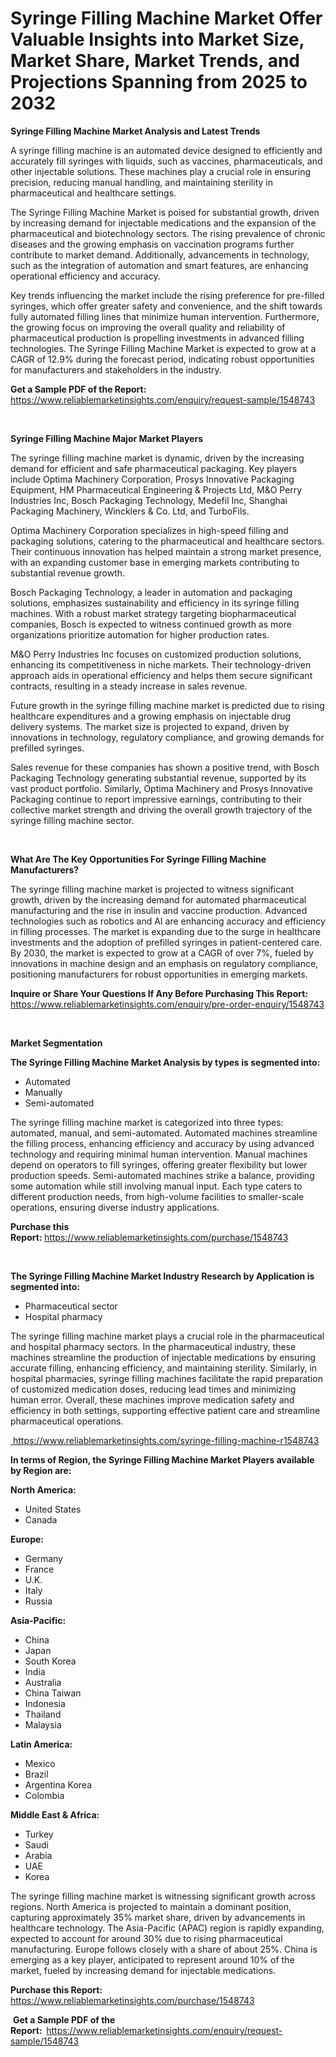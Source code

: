 <p><h1>Syringe Filling Machine Market Offer Valuable Insights into Market Size, Market Share, Market Trends, and Projections Spanning from 2025 to 2032</h1></p><p><strong>Syringe Filling Machine Market Analysis and Latest Trends</strong></p>
<p><p>A syringe filling machine is an automated device designed to efficiently and accurately fill syringes with liquids, such as vaccines, pharmaceuticals, and other injectable solutions. These machines play a crucial role in ensuring precision, reducing manual handling, and maintaining sterility in pharmaceutical and healthcare settings.</p><p>The Syringe Filling Machine Market is poised for substantial growth, driven by increasing demand for injectable medications and the expansion of the pharmaceutical and biotechnology sectors. The rising prevalence of chronic diseases and the growing emphasis on vaccination programs further contribute to market demand. Additionally, advancements in technology, such as the integration of automation and smart features, are enhancing operational efficiency and accuracy.</p><p>Key trends influencing the market include the rising preference for pre-filled syringes, which offer greater safety and convenience, and the shift towards fully automated filling lines that minimize human intervention. Furthermore, the growing focus on improving the overall quality and reliability of pharmaceutical production is propelling investments in advanced filling technologies. The Syringe Filling Machine Market is expected to grow at a CAGR of 12.9% during the forecast period, indicating robust opportunities for manufacturers and stakeholders in the industry.</p></p>
<p><strong>Get a Sample PDF of the Report:&nbsp;</strong> <a href="https://www.reliablemarketinsights.com/enquiry/request-sample/1548743?utm_campaign=3167&utm_medium=2&utm_source=Github&utm_content=ia&utm_term=13042025&utm_id=syringe-filling-machine">https://www.reliablemarketinsights.com/enquiry/request-sample/1548743</a></p>
<p>&nbsp;</p>
<p><strong>Syringe Filling Machine Major Market Players</strong></p>
<p><p>The syringe filling machine market is dynamic, driven by the increasing demand for efficient and safe pharmaceutical packaging. Key players include Optima Machinery Corporation, Prosys Innovative Packaging Equipment, HM Pharmaceutical Engineering & Projects Ltd, M&O Perry Industries Inc, Bosch Packaging Technology, Medefil Inc, Shanghai Packaging Machinery, Wincklers & Co. Ltd, and TurboFils.</p><p>Optima Machinery Corporation specializes in high-speed filling and packaging solutions, catering to the pharmaceutical and healthcare sectors. Their continuous innovation has helped maintain a strong market presence, with an expanding customer base in emerging markets contributing to substantial revenue growth.</p><p>Bosch Packaging Technology, a leader in automation and packaging solutions, emphasizes sustainability and efficiency in its syringe filling machines. With a robust market strategy targeting biopharmaceutical companies, Bosch is expected to witness continued growth as more organizations prioritize automation for higher production rates.</p><p>M&O Perry Industries Inc focuses on customized production solutions, enhancing its competitiveness in niche markets. Their technology-driven approach aids in operational efficiency and helps them secure significant contracts, resulting in a steady increase in sales revenue.</p><p>Future growth in the syringe filling machine market is predicted due to rising healthcare expenditures and a growing emphasis on injectable drug delivery systems. The market size is projected to expand, driven by innovations in technology, regulatory compliance, and growing demands for prefilled syringes.</p><p>Sales revenue for these companies has shown a positive trend, with Bosch Packaging Technology generating substantial revenue, supported by its vast product portfolio. Similarly, Optima Machinery and Prosys Innovative Packaging continue to report impressive earnings, contributing to their collective market strength and driving the overall growth trajectory of the syringe filling machine sector.</p></p>
<p>&nbsp;</p>
<p><strong>What Are The Key Opportunities For Syringe Filling Machine Manufacturers?</strong></p>
<p><p>The syringe filling machine market is projected to witness significant growth, driven by the increasing demand for automated pharmaceutical manufacturing and the rise in insulin and vaccine production. Advanced technologies such as robotics and AI are enhancing accuracy and efficiency in filling processes. The market is expanding due to the surge in healthcare investments and the adoption of prefilled syringes in patient-centered care. By 2030, the market is expected to grow at a CAGR of over 7%, fueled by innovations in machine design and an emphasis on regulatory compliance, positioning manufacturers for robust opportunities in emerging markets.</p></p>
<p><strong>Inquire or Share Your Questions If Any Before Purchasing This Report:</strong> <a href="https://www.reliablemarketinsights.com/enquiry/pre-order-enquiry/1548743?utm_campaign=3167&utm_medium=2&utm_source=Github&utm_content=ia&utm_term=13042025&utm_id=syringe-filling-machine">https://www.reliablemarketinsights.com/enquiry/pre-order-enquiry/1548743</a></p>
<p>&nbsp;</p>
<p><strong>Market Segmentation</strong></p>
<p><strong>The Syringe Filling Machine Market Analysis by types is segmented into:</strong></p>
<p><ul><li>Automated</li><li>Manually</li><li>Semi-automated</li></ul></p>
<p><p>The syringe filling machine market is categorized into three types: automated, manual, and semi-automated. Automated machines streamline the filling process, enhancing efficiency and accuracy by using advanced technology and requiring minimal human intervention. Manual machines depend on operators to fill syringes, offering greater flexibility but lower production speeds. Semi-automated machines strike a balance, providing some automation while still involving manual input. Each type caters to different production needs, from high-volume facilities to smaller-scale operations, ensuring diverse industry applications.</p></p>
<p><strong>Purchase this Report:&nbsp;</strong><a href="https://www.reliablemarketinsights.com/purchase/1548743?utm_campaign=3167&utm_medium=2&utm_source=Github&utm_content=ia&utm_term=13042025&utm_id=syringe-filling-machine">https://www.reliablemarketinsights.com/purchase/1548743</a></p>
<p>&nbsp;</p>
<p><strong>The Syringe Filling Machine Market Industry Research by Application is segmented into:</strong></p>
<p><ul><li>Pharmaceutical sector</li><li>Hospital pharmacy</li></ul></p>
<p><p>The syringe filling machine market plays a crucial role in the pharmaceutical and hospital pharmacy sectors. In the pharmaceutical industry, these machines streamline the production of injectable medications by ensuring accurate filling, enhancing efficiency, and maintaining sterility. Similarly, in hospital pharmacies, syringe filling machines facilitate the rapid preparation of customized medication doses, reducing lead times and minimizing human error. Overall, these machines improve medication safety and efficiency in both settings, supporting effective patient care and streamline pharmaceutical operations.</p></p>
<p><a href="https://www.reliablemarketinsights.com/syringe-filling-machine-r1548743?utm_campaign=3167&utm_medium=2&utm_source=Github&utm_content=ia&utm_term=13042025&utm_id=syringe-filling-machine">&nbsp;https://www.reliablemarketinsights.com/syringe-filling-machine-r1548743</a></p>
<p><strong>In terms of Region, the Syringe Filling Machine Market Players available by Region are:</strong></p>
<p>
    <p> <strong> North America: </strong>
        <ul>
            <li>United States</li>
            <li>Canada</li>
        </ul>
        </p> 
    <p> <strong> Europe: </strong>
        <ul>
            <li>Germany</li>
            <li>France</li>
            <li>U.K.</li>
            <li>Italy</li>
            <li>Russia</li>
        </ul>
        </p> 
    <p> <strong> Asia-Pacific: </strong>
        <ul>
            <li>China</li>
            <li>Japan</li>
            <li>South Korea</li>
            <li>India</li>
            <li>Australia</li>
            <li>China Taiwan</li>
            <li>Indonesia</li>
            <li>Thailand</li>
            <li>Malaysia</li>
        </ul>
        </p> 
    <p> <strong> Latin America: </strong>
        <ul>
            <li>Mexico</li>
            <li>Brazil</li>
            <li>Argentina Korea</li>
            <li>Colombia</li>
        </ul>
        </p> 
    <p> <strong> Middle East & Africa: </strong>
        <ul>
            <li>Turkey</li>
            <li>Saudi</li>
            <li>Arabia</li>
            <li>UAE</li>
            <li>Korea</li>
        </ul>
    </p>
    </p>
<p><p>The syringe filling machine market is witnessing significant growth across regions. North America is projected to maintain a dominant position, capturing approximately 35% market share, driven by advancements in healthcare technology. The Asia-Pacific (APAC) region is rapidly expanding, expected to account for around 30% due to rising pharmaceutical manufacturing. Europe follows closely with a share of about 25%. China is emerging as a key player, anticipated to represent around 10% of the market, fueled by increasing demand for injectable medications.</p></p>
<p><strong>Purchase this Report: </strong><a href="https://www.reliablemarketinsights.com/purchase/1548743?utm_campaign=3167&utm_medium=2&utm_source=Github&utm_content=ia&utm_term=13042025&utm_id=syringe-filling-machine">https://www.reliablemarketinsights.com/purchase/1548743</a></p>
<p>&nbsp;<strong>Get a Sample PDF of the Report:&nbsp;&nbsp;</strong><a href="https://www.reliablemarketinsights.com/enquiry/request-sample/1548743?utm_campaign=3167&utm_medium=2&utm_source=Github&utm_content=ia&utm_term=13042025&utm_id=syringe-filling-machine">https://www.reliablemarketinsights.com/enquiry/request-sample/1548743</a></p>
<p><strong></strong></p>
<p><p></p><p></p><p></p></p>